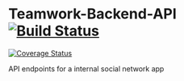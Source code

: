# Teamwork-Backend-API [![Build Status](https://travis-ci.com/ipkiruiYegon/Teamwork-Backend-API.svg?branch=master)](https://travis-ci.com/ipkiruiYegon/Teamwork-Backend-API)
[![Coverage Status](https://coveralls.io/repos/github/ipkiruiYegon/Teamwork-Backend-API/badge.svg?branch=master)](https://coveralls.io/github/ipkiruiYegon/Teamwork-Backend-API?branch=master)


API endpoints for a internal social network app 

